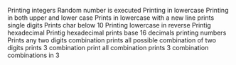 Printing integers
Random number is executed
 Printing in lowercase
Printing in both upper and lower case
Prints in lowercase with a new line
prints single digits
Prints char below 10
 Printing lowercase in reverse
Printig hexadecimal
Printig hexadecimal
prints base 16 decimals
printing numbers
Prints any two digits combination
prints all possible combination of two digits
prints 3 combination
print all combination
prints 3 combination
 combinations in 3
